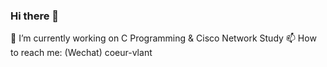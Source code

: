 ### Hi there 👋

 🔭 I’m currently working on C Programming & Cisco Network Study
 📫 How to reach me: (Wechat) coeur-vlant

